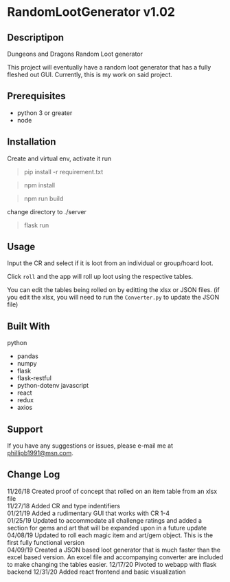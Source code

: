# RandomLootGenerator v1.02

## Descriptipon

Dungeons and Dragons Random Loot generator 

This project will eventually have a random loot generator that has a fully fleshed out GUI.  Currently, this is my work on said project. 

## Prerequisites

* python 3 or greater
* node

## Installation

Create and virtual env, activate it run
> pip install -r requirement.txt

> npm install

> npm run build

change directory to ./server

> flask run

## Usage

Input the CR and select if it is loot from an individual or group/hoard loot.

Click `roll` and the app will roll up loot using the respective tables.

You can edit the tables being rolled on by editting the xlsx or JSON files. (if you 
edit the xlsx, you will need to run the `Converter.py` to update the JSON file)

## Built With

python
* pandas
* numpy
* flask
* flask-restful
* python-dotenv
javascript
* react
* redux
* axios

## Support

If you have any suggestions or issues, please e-mail me at phillipb1991@msn.com.

## Change Log

11/26/18 Created proof of concept that rolled on an item table from an xlsx file  
11/27/18 Added CR and type indentifiers  
01/21/19 Added a rudimentary GUI that works with CR 1-4  
01/25/19 Updated to accommodate all challenge ratings and added a section for gems and art that will be expanded upon in a future update  
04/08/19 Updated to roll each magic item and art/gem object. This is the first fully functional version  
04/09/19 Created a JSON based loot generator that is much faster than the excel based version.  An excel file and accompanying converter are included to make changing the tables easier. 
12/17/20 Pivoted to webapp with flask backend
12/31/20 Added react frontend and basic visualization
